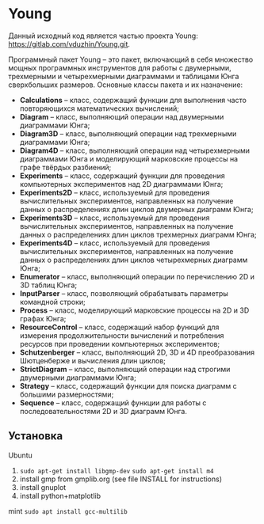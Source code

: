 # Young
Данный исходный код является частью проекта Young: <https://gitlab.com/vduzhin/Young.git>.

Программный пакет Young – это пакет, включающий в себя множество мощных программных инструментов для работы с двумерными, трехмерными и четырехмерными диаграммами и таблицами Юнга сверхбольших размеров.
Основные классы пакета и их назначение:
- **Calculations** – класс,  содержащий  функции  для  выполнения  часто повторяющихся математических вычислений;
- **Diagram** – класс, выполняющий операции над двумерными диаграммами Юнга;
- **Diagram3D** – класс, выполняющий операции над трехмерными диаграммами Юнга;
- **Diagram4D** – класс, выполняющий операции над четырехмерными диаграммами Юнга
и моделирующий марковские процессы на графе твёрдых разбиений;
- **Experiments** – класс, содержащий функции для проведения компьютерных экспериментов над 2D диаграммами Юнга;
- **Experiments2D** – класс, используемый для проведения вычислительных экспериментов, направленных на получение данных о распределениях длин циклов двумерных диаграмм Юнга;
- **Experiments3D** – класс, используемый для проведения вычислительных экспериментов, направленных на получение данных о распределениях длин циклов трехмерных диаграмм Юнга;
- **Experiments4D** – класс, используемый для проведения вычислительных экспериментов, направленных на получение данных о распределениях длин циклов четырехмерных диаграмм Юнга;
- **Enumerator** – класс, выполняющий операции по перечислению 2D и 3D таблиц Юнга;
- **InputParser** – класс, позволяющий обрабатывать параметры командной строки;
- **Process** – класс, моделирующий марковские процессы на 2D и 3D графах Юнга;
- **ResourceControl** – класс, содержащий набор функций для измерения продолжительности  вычислений  и  потребления  ресурсов  при  проведении компьютерных экспериментов;
- **Schutzenberger** – класс, выполняющий 2D, 3D и 4D преобразования Шютценберже и вычисления длин циклов;
- **StrictDiagram** – класс, выполняющий операции над строгими двумерными
диаграммами Юнга;
- **Strategy** – класс, содержащий функции для поиска диаграмм с большими размерностями;
- **Sequence** – класс, содержащий функции для работы с последовательностями 2D и 3D диаграмм Юнга.

## Установка
Ubuntu
1) ```sudo apt-get install libgmp-dev```
```sudo apt-get install m4```
2) install gmp from gmplib.org (see file INSTALL for instructions)
3) install gnuplot
4) install python+matplotlib

mint
```sudo apt install gcc-multilib```
